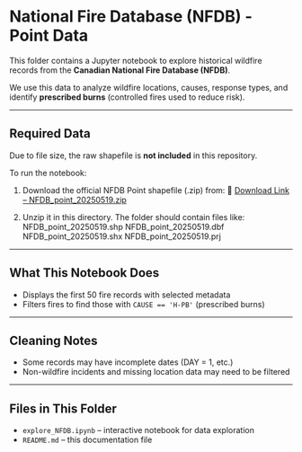 # National Fire Database (NFDB) - Point Data

This folder contains a Jupyter notebook to explore historical wildfire records
 from the **Canadian National Fire Database (NFDB)**.

We use this data to analyze wildfire locations, causes, response types,
 and identify **prescribed burns** (controlled fires used to reduce risk).

---

## Required Data

Due to file size, the raw shapefile is **not included** in this repository.

To run the notebook:

1. Download the official NFDB Point shapefile (.zip) from:
   🔗 [Download Link – NFDB_point_20250519.zip](https://www.dropbox.com/scl/fi/v1as8zlybx1fc4zzk71xm/NFDB_point.zip?rlkey=zqquce868aawnmqy9xhcmnsqg&st=c3gqm0s7&dl=0)

2. Unzip it in this directory. The folder should contain files like:
NFDB_point_20250519.shp
NFDB_point_20250519.dbf
NFDB_point_20250519.shx
NFDB_point_20250519.prj

---

## What This Notebook Does

- Displays the first 50 fire records with selected metadata
- Filters fires to find those with `CAUSE == 'H-PB'` (prescribed burns)

---

## Cleaning Notes

- Some records may have incomplete dates (DAY = 1, etc.)
- Non-wildfire incidents and missing location data may need to be filtered

---

## Files in This Folder

- `explore_NFDB.ipynb` – interactive notebook for data exploration
- `README.md` – this documentation file
